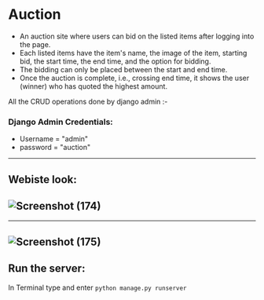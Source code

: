 # Auction
* An auction site where users can bid on the listed items after logging into the page.  
* Each listed items have the item's name, the image of the item, starting bid, the start time, the end time, and the option for bidding.  
* The bidding can only be placed between the start and end time.  
* Once the auction is complete, i.e., crossing end time, it shows the user (winner) who has quoted the highest amount.

All the CRUD operations done by django admin :-
### Django Admin Credentials:
* Username = "admin"  
* password = "auction"
---
## Webiste look:
![Screenshot (174)](https://user-images.githubusercontent.com/95216822/207617599-82ea6910-3641-446b-95b7-3d7edfe08463.png)  
---
---
![Screenshot (175)](https://user-images.githubusercontent.com/95216822/207617763-d6a92e1d-a316-49e3-8ecf-b79ba47f3020.png)  
---
## Run the server: 
In Terminal type and enter `python manage.py runserver`
